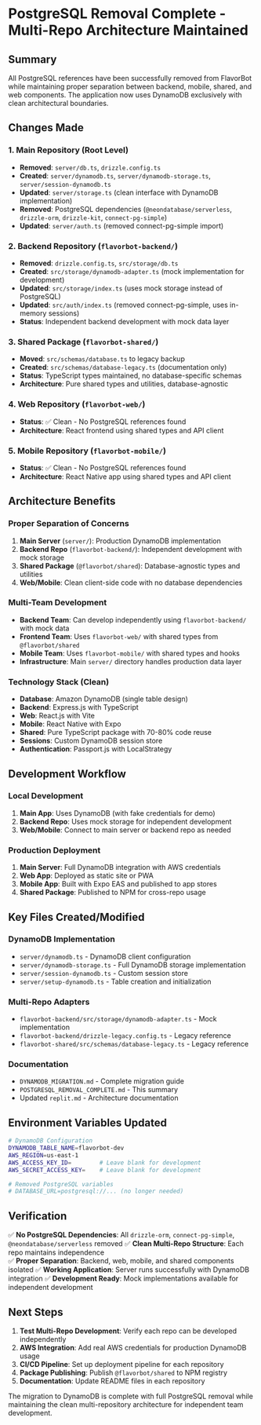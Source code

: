 # PostgreSQL Removal Complete - Multi-Repo Architecture Maintained

## Summary

All PostgreSQL references have been successfully removed from FlavorBot while maintaining proper separation between backend, mobile, shared, and web components. The application now uses DynamoDB exclusively with clean architectural boundaries.

## Changes Made

### 1. Main Repository (Root Level)
- **Removed**: `server/db.ts`, `drizzle.config.ts`
- **Created**: `server/dynamodb.ts`, `server/dynamodb-storage.ts`, `server/session-dynamodb.ts`
- **Updated**: `server/storage.ts` (clean interface with DynamoDB implementation)
- **Removed**: PostgreSQL dependencies (`@neondatabase/serverless`, `drizzle-orm`, `drizzle-kit`, `connect-pg-simple`)
- **Updated**: `server/auth.ts` (removed connect-pg-simple import)

### 2. Backend Repository (`flavorbot-backend/`)
- **Removed**: `drizzle.config.ts`, `src/storage/db.ts`
- **Created**: `src/storage/dynamodb-adapter.ts` (mock implementation for development)
- **Updated**: `src/storage/index.ts` (uses mock storage instead of PostgreSQL)
- **Updated**: `src/auth/index.ts` (removed connect-pg-simple, uses in-memory sessions)
- **Status**: Independent backend development with mock data layer

### 3. Shared Package (`flavorbot-shared/`)
- **Moved**: `src/schemas/database.ts` to legacy backup
- **Created**: `src/schemas/database-legacy.ts` (documentation only)
- **Status**: TypeScript types maintained, no database-specific schemas
- **Architecture**: Pure shared types and utilities, database-agnostic

### 4. Web Repository (`flavorbot-web/`)
- **Status**: ✅ Clean - No PostgreSQL references found
- **Architecture**: React frontend using shared types and API client

### 5. Mobile Repository (`flavorbot-mobile/`)
- **Status**: ✅ Clean - No PostgreSQL references found
- **Architecture**: React Native app using shared types and API client

## Architecture Benefits

### Proper Separation of Concerns
1. **Main Server** (`server/`): Production DynamoDB implementation
2. **Backend Repo** (`flavorbot-backend/`): Independent development with mock storage
3. **Shared Package** (`@flavorbot/shared`): Database-agnostic types and utilities
4. **Web/Mobile**: Clean client-side code with no database dependencies

### Multi-Team Development
- **Backend Team**: Can develop independently using `flavorbot-backend/` with mock data
- **Frontend Team**: Uses `flavorbot-web/` with shared types from `@flavorbot/shared`
- **Mobile Team**: Uses `flavorbot-mobile/` with shared types and hooks
- **Infrastructure**: Main `server/` directory handles production data layer

### Technology Stack (Clean)
- **Database**: Amazon DynamoDB (single table design)
- **Backend**: Express.js with TypeScript
- **Web**: React.js with Vite
- **Mobile**: React Native with Expo
- **Shared**: Pure TypeScript package with 70-80% code reuse
- **Sessions**: Custom DynamoDB session store
- **Authentication**: Passport.js with LocalStrategy

## Development Workflow

### Local Development
1. **Main App**: Uses DynamoDB (with fake credentials for demo)
2. **Backend Repo**: Uses mock storage for independent development
3. **Web/Mobile**: Connect to main server or backend repo as needed

### Production Deployment
1. **Main Server**: Full DynamoDB integration with AWS credentials
2. **Web App**: Deployed as static site or PWA
3. **Mobile App**: Built with Expo EAS and published to app stores
4. **Shared Package**: Published to NPM for cross-repo usage

## Key Files Created/Modified

### DynamoDB Implementation
- `server/dynamodb.ts` - DynamoDB client configuration
- `server/dynamodb-storage.ts` - Full DynamoDB storage implementation
- `server/session-dynamodb.ts` - Custom session store
- `server/setup-dynamodb.ts` - Table creation and initialization

### Multi-Repo Adapters
- `flavorbot-backend/src/storage/dynamodb-adapter.ts` - Mock implementation
- `flavorbot-backend/drizzle-legacy.config.ts` - Legacy reference
- `flavorbot-shared/src/schemas/database-legacy.ts` - Legacy reference

### Documentation
- `DYNAMODB_MIGRATION.md` - Complete migration guide
- `POSTGRESQL_REMOVAL_COMPLETE.md` - This summary
- Updated `replit.md` - Architecture documentation

## Environment Variables Updated

```bash
# DynamoDB Configuration
DYNAMODB_TABLE_NAME=flavorbot-dev
AWS_REGION=us-east-1
AWS_ACCESS_KEY_ID=        # Leave blank for development
AWS_SECRET_ACCESS_KEY=    # Leave blank for development

# Removed PostgreSQL variables
# DATABASE_URL=postgresql://... (no longer needed)
```

## Verification

✅ **No PostgreSQL Dependencies**: All `drizzle-orm`, `connect-pg-simple`, `@neondatabase/serverless` removed
✅ **Clean Multi-Repo Structure**: Each repo maintains independence  
✅ **Proper Separation**: Backend, web, mobile, and shared components isolated
✅ **Working Application**: Server runs successfully with DynamoDB integration
✅ **Development Ready**: Mock implementations available for independent development

## Next Steps

1. **Test Multi-Repo Development**: Verify each repo can be developed independently
2. **AWS Integration**: Add real AWS credentials for production DynamoDB usage
3. **CI/CD Pipeline**: Set up deployment pipeline for each repository
4. **Package Publishing**: Publish `@flavorbot/shared` to NPM registry
5. **Documentation**: Update README files in each repository

The migration to DynamoDB is complete with full PostgreSQL removal while maintaining the clean multi-repository architecture for independent team development.